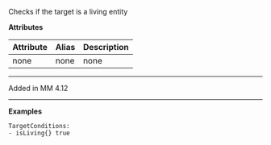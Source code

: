 Checks if the target is a living entity

**Attributes**

| Attribute | Alias | Description |
| --------- | ----- | ----------- |
| none      | none  | none        |

---

Added in MM 4.12

---

**Examples**

```
TargetConditions:
- isLiving{} true
```